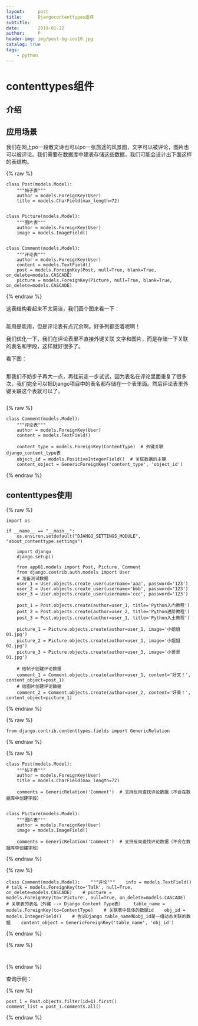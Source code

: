 ```yaml
---
layout:     post
title:      Djangocontenttypes组件
subtitle:   
date:       2019-01-22
author:     P
header-img: img/post-bg-ios10.jpg
catalog: true
tags:
    - python
---
```

# contenttypes组件

## 介绍

## 应用场景

我们在网上po一段散文诗也可以po一张旅途的风景图，文字可以被评论，图片也可以被评论。我们需要在数据库中建表存储这些数据，我们可能会设计出下面这样的表结构。

{% raw %}
```
class Post(models.Model):
    """帖子表"""
    author = models.ForeignKey(User)
    title = models.CharField(max_length=72)


class Picture(models.Model):
    """图片表"""
    author = models.ForeignKey(User)
    image = models.ImageField()


class Comment(models.Model):
    """评论表"""
    author = models.ForeignKey(User)
    content = models.TextField()
    post = models.ForeignKey(Post, null=True, blank=True, on_delete=models.CASCADE)
    picture = models.ForeignKey(Picture, null=True, blank=True, on_delete=models.CASCADE)
```
{% endraw %}

这表结构看起来不太简洁，我们画个图来看一下：

<img src="https://img2018.cnblogs.com/blog/867021/201901/867021-20190116163037236-283539817.png" alt="" />

能用是能用，但是评论表有点冗余啊。好多列都空着呢啊！

我们优化一下，我们在评论表里不直接外键关联 文字和图片，而是存储一下关联的表名和字段，这样就好很多了。

看下图：

<img src="https://img2018.cnblogs.com/blog/867021/201901/867021-20190116163437005-317475046.png" alt="" />

那我们不妨步子再大一点，再往前走一步试试，因为表名在评论里面重复了很多次，我们完全可以把Django项目中的表名都存储在一个表里面。然后评论表里外键关联这个表就可以了。

<img src="https://img2018.cnblogs.com/blog/867021/201901/867021-20190116164158244-1452668666.png" alt="" />

{% raw %}
```
class Comment(models.Model):
    """评论表"""
    author = models.ForeignKey(User)
    content = models.TextField()

    content_type = models.ForeignKey(ContentType)  # 外键关联django_content_type表
    object_id = models.PositiveIntegerField()  # 关联数据的主键
    content_object = GenericForeignKey('content_type', 'object_id')
```
{% endraw %}

## contenttypes使用

{% raw %}
```
import os

if __name__ == "__main__":
    os.environ.setdefault("DJANGO_SETTINGS_MODULE", "about_contenttype.settings")

    import django
    django.setup()

    from app01.models import Post, Picture, Comment
    from django.contrib.auth.models import User
    # 准备测试数据
    user_1 = User.objects.create_user(username='aaa', password='123')
    user_2 = User.objects.create_user(username='bbb', password='123')
    user_3 = User.objects.create_user(username='ccc', password='123')

    post_1 = Post.objects.create(author=user_1, title='Python入门教程')
    post_2 = Post.objects.create(author=user_2, title='Python进阶教程')
    post_3 = Post.objects.create(author=user_1, title='Python入土教程')

    picture_1 = Picture.objects.create(author=user_1, image='小姐姐01.jpg')
    picture_2 = Picture.objects.create(author=user_1, image='小姐姐02.jpg')
    picture_3 = Picture.objects.create(author=user_3, image='小哥哥01.jpg')

    # 给帖子创建评论数据
    comment_1 = Comment.objects.create(author=user_1, content='好文！', content_object=post_1)
    # 给图片创建评论数据
    comment_2 = Comment.objects.create(author=user_2, content='好美！', content_object=picture_1)
```
{% endraw %}

{% raw %}
```
from django.contrib.contenttypes.fields import GenericRelation
```
{% endraw %}

{% raw %}
```
class Post(models.Model):
    """帖子表"""
    author = models.ForeignKey(User)
    title = models.CharField(max_length=72)

    comments = GenericRelation('Comment')  # 支持反向查找评论数据（不会在数据库中创建字段）


class Picture(models.Model):
    """图片表"""
    author = models.ForeignKey(User)
    image = models.ImageField()

    comments = GenericRelation('Comment')  # 支持反向查找评论数据（不会在数据库中创建字段）
```
{% endraw %}

{% raw %}
```
class Comment(models.Model):    """评论"""    info = models.TextField()    # talk = models.ForeignKey(to='Talk', null=True, on_delete=models.CASCADE)    # picture = models.ForeignKey(to='Picture', null=True, on_delete=models.CASCADE)    # 关联表的表名（外键 --> Django Content Type表）    table_name = models.ForeignKey(to=ContentType)    # 关联表中具体的数据id    obj_id = models.IntegerField()    # 告诉Django table_name和obj_id是一组动态关联的数据    content_object = GenericForeignKey('table_name', 'obj_id')
```
{% endraw %}

{% raw %}
```
 
```
{% endraw %}

查询示例：

{% raw %}
```
post_1 = Post.objects.filter(id=1).first()
comment_list = post_1.comments.all()
```
{% endraw %}
